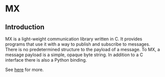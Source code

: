 # MX

## Introduction

MX is a light-weight communication library written in C. It provides
programs that use it with a way to publish and subscribe to messages.
There is no predetermined structure to the payload of a message. To MX,
a message payload is a simple, opaque byte string. In addition to a C
interface there is also a Python binding.

See [here](https://www.jaccovanschaik.net/MX/) for more.

